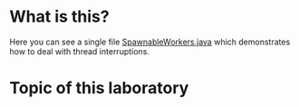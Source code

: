 # What is this?

Here you can see a single file [SpawnableWorkers.java](https://github.com/MrRuper/Concurrent_programming/blob/master/all_laboratories/laboratory_2/SpawnableWorkers.java) which demonstrates how to deal with thread interruptions.

# Topic of this laboratory
